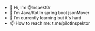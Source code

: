 - 👋 Hi, I’m @Inspekt0r
- 👀 I’m Java/Kotlin spring boot jsonMover
- 🌱 I’m currently learning but it's hard
- 📫 How to reach me: t.me/pilotInspektor

